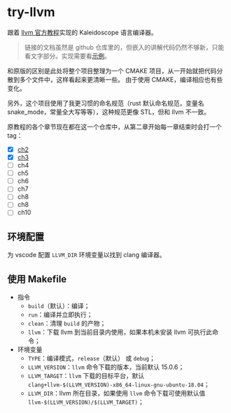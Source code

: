 # try-llvm

跟着 [llvm 官方教程](https://github.com/llvm/llvm-project/blob/main/llvm/docs/tutorial/MyFirstLanguageFrontend/index.rst)实现的 Kaleidoscope 语言编译器。

> 链接的文档虽然是 github 仓库里的，但嵌入的讲解代码仍然不够新，只能看文字部分。实现需要看[示例](https://github.com/llvm/llvm-project/tree/main/llvm/examples/Kaleidoscope)。

和原版的区别是此处将整个项目整理为一个 CMAKE 项目，从一开始就把代码分散到多个文件中，这样看起来更清晰一些。
由于使用 CMAKE，编译相应也有些变化。

另外，这个项目使用了我更习惯的命名规范（rust 默认命名规范，变量名 snake_mode，常量全大写等等），这种规范更像 STL，但和 llvm 不一致。

原教程的各个章节现在都在这一个仓库中，从第二章开始每一章结束时会打一个 tag：

- [x] [ch2](https://github.com/YdrMaster/try-llvm/releases/tag/ch2)
- [x] [ch3](https://github.com/YdrMaster/try-llvm/releases/tag/ch3)
- [ ] ch4
- [ ] ch5
- [ ] ch6
- [ ] ch7
- [ ] ch8
- [ ] ch8
- [ ] ch10

## 环境配置

为 vscode 配置 `LLVM_DIR` 环境变量以找到 clang 编译器。

## 使用 Makefile

- 指令
  - `build`（默认）：编译；
  - `run`：编译并立即执行；
  - `clean`：清理 `build` 的产物；
  - `llvm`：下载 llvm 到当前目录内使用，如果本机未安装 llvm 可执行此命令；
- 环境变量
  - `TYPE`：编译模式，`release`（默认） 或 `debug`；
  - `LLVM_VERSION`：`llvm` 命令下载的版本，当前默认 15.0.6；
  - `LLVM_TARGET`：`llvm` 下载的目标平台，默认 `clang+llvm-$(LLVM_VERSION)-x86_64-linux-gnu-ubuntu-18.04`；
  - `LLVM_DIR`：llvm 所在目录，如果使用 `llvm` 命令下载可使用默认值 `llvm-$(LLVM_VERSION)/$(LLVM_TARGET)`；
